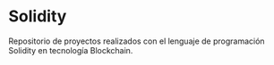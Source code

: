 # Solidity
Repositorio de proyectos realizados con el lenguaje de programación Solidity en tecnología Blockchain.
